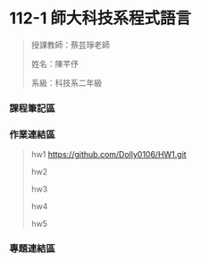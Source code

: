 # 112-1 師大科技系程式語言
> 授課教師：蔡芸琤老師
> 
> 姓名：陳芊伃
> 
> 系級：科技系二年級
### 課程筆記區
>
>
### 作業連結區
> hw1 https://github.com/Dolly0106/HW1.git
>
> hw2
>
> hw3
>
> hw4
>
> hw5
### 專題連結區




